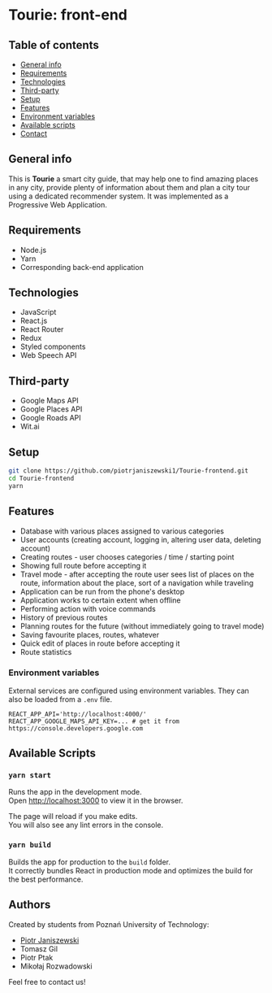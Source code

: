 # **Tourie: front-end**

## Table of contents
* [General info](#general-info)
* [Requirements](#requirements)
* [Technologies](#technologies)
* [Third-party](#third-party)
* [Setup](#setup)
* [Features](#features)
* [Environment variables](#environment-variables)
* [Available scripts](#available-scripts)
* [Contact](#contact)

## General info

This is **Tourie** a smart city guide, that may help one to find amazing places in any city, provide plenty of information about them and plan a city tour using a dedicated recommender system. It was implemented as a Progressive Web Application.

## Requirements
* Node.js
* Yarn
* Corresponding back-end application

## Technologies
* JavaScript
* React.js
* React Router
* Redux
* Styled components
* Web Speech API

## Third-party
* Google Maps API
* Google Places API
* Google Roads API
* Wit.ai

## Setup
```bash
git clone https://github.com/piotrjaniszewski1/Tourie-frontend.git
cd Tourie-frontend
yarn
```

## Features
* Database with various places assigned to various categories
* User accounts (creating account, logging in, altering user data, deleting account)
* Creating routes - user chooses categories / time / starting point
* Showing full route before accepting it
* Travel mode - after accepting the route user sees list of places on the route, information about the place, sort of a navigation while traveling
* Application can be run from the phone's desktop
* Application works to certain extent when offline
* Performing action with voice commands
* History of previous routes
* Planning routes for the future (without immediately going to travel mode)
* Saving favourite places, routes, whatever
* Quick edit of places in route before accepting it
* Route statistics

### Environment variables

External services are configured using environment variables.
They can also be loaded from a `.env` file.

```text
REACT_APP_API='http://localhost:4000/'
REACT_APP_GOOGLE_MAPS_API_KEY=... # get it from https://console.developers.google.com
```

## Available Scripts

### `yarn start`

Runs the app in the development mode.<br>
Open [http://localhost:3000](http://localhost:3000) to view it in the browser.

The page will reload if you make edits.<br>
You will also see any lint errors in the console.

### `yarn build`

Builds the app for production to the `build` folder.<br>
It correctly bundles React in production mode and optimizes the build for the best performance.

## Authors
Created by students from Poznań University of Technology:
* [Piotr Janiszewski](mailto:1piotr.janiszewski@gmail.com)
* Tomasz Gil
* Piotr Ptak
* Mikołaj Rozwadowski

Feel free to contact us!


